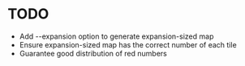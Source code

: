 # TODO
- Add --expansion option to generate expansion-sized map
- Ensure expansion-sized map has the correct number of each tile
- Guarantee good distribution of red numbers
